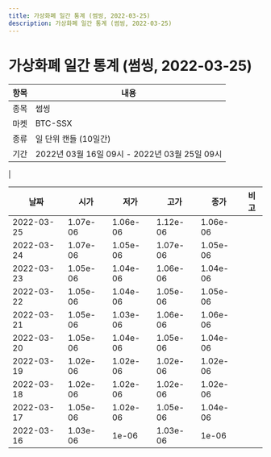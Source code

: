 ```yaml
---
title: 가상화폐 일간 통계 (썸씽, 2022-03-25)
description: 가상화폐 일간 통계 (썸씽, 2022-03-25)
---
```


가상화폐 일간 통계 (썸씽, 2022-03-25)
===

|항목|내용|
|--|--|
|종목|썸씽|
|마켓|BTC-SSX|
|종류|일 단위 캔들 (10일간)|
|기간|2022년 03월 16일 09시 - 2022년 03월 25일 09시
|

|날짜|시가|저가|고가|종가|비고|
|--|--|--|--|--|--|
|2022-03-25|1.07e-06|1.06e-06|1.12e-06|1.06e-06|    |
|2022-03-24|1.07e-06|1.05e-06|1.07e-06|1.05e-06|    |
|2022-03-23|1.05e-06|1.04e-06|1.06e-06|1.04e-06|    |
|2022-03-22|1.05e-06|1.04e-06|1.05e-06|1.05e-06|    |
|2022-03-21|1.05e-06|1.03e-06|1.06e-06|1.06e-06|    |
|2022-03-20|1.05e-06|1.04e-06|1.05e-06|1.04e-06|    |
|2022-03-19|1.02e-06|1.02e-06|1.02e-06|1.02e-06|    |
|2022-03-18|1.02e-06|1.02e-06|1.02e-06|1.02e-06|    |
|2022-03-17|1.05e-06|1.02e-06|1.05e-06|1.04e-06|    |
|2022-03-16|1.03e-06|1e-06|1.03e-06|1e-06|    |
